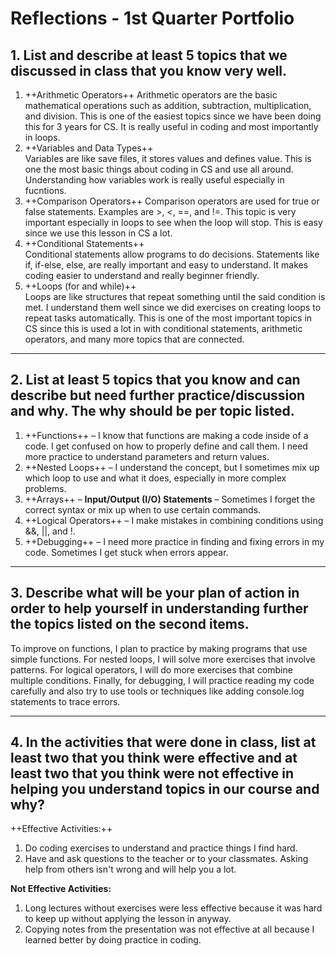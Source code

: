 # Reflections - 1st Quarter Portfolio

## 1. List and describe at least 5 topics that we discussed in class that you know very well. 

1. ++Arithmetic Operators++ 
   Arithmetic operators are the basic mathematical operations such as addition, subtraction, multiplication, and division. This is one of the easiest topics since we have been doing this for 3 years for CS. It is really useful in coding and most importantly in loops.
2. ++Variables and Data Types++   
   Variables are like save files, it stores values and defines value. This is one the most basic things about coding in CS and use all around. Understanding how variables work is really useful especially in fucntions. 
3. ++Comparison Operators++
   Comparison operators are used for true or false statements. Examples are >, <, ==, and !=. This topic is very important especially in loops to see when the loop will stop. This is easy since we use this lesson in CS a lot.
4. ++Conditional Statements++  
   Conditional statements allow programs to do decisions. Statements like if, if-else, else, are really important and easy to understand. It makes coding easier to understand and really beginner friendly. 
5. ++Loops (for and while)++  
   Loops are like structures that repeat something until the said condition is met. I understand them well since we did exercises on creating loops to repeat tasks automatically. This is one of the most important topics in CS since this is used a lot in with conditional statements, arithmetic operators, and many more topics that are connected.
---

## 2. List at least 5 topics that you know and can describe but need further practice/discussion and why. The why should be per topic listed.

1. ++Functions++ – I know that functions are making a code inside of a code. I get confused on how to properly define and call them. I need more practice to understand parameters and return values.  
2. ++Nested Loops++ – I understand the concept, but I sometimes mix up which loop to use and what it does, especially in more complex problems.  
3. ++Arrays++ – **Input/Output (I/O) Statements** – Sometimes I forget the correct syntax or mix up when to use certain commands.  
4. ++Logical Operators++ – I make mistakes in combining conditions using &&, ||, and !. 
5. ++Debugging++ – I need more practice in finding and fixing errors in my code. Sometimes I get stuck when errors appear.

---

## 3. Describe what will be your plan of action in order to help yourself in understanding further the topics listed on the second items.

To improve on functions, I plan to practice by making programs that use simple functions. For nested loops, I will solve more exercises that involve patterns. For logical operators, I will do more exercises that combine multiple conditions. Finally, for debugging, I will practice reading my code carefully and also try to use tools or techniques like adding console.log statements to trace errors.

---

## 4. In the activities that were done in class, list at least two that you think were effective and at least two that you think were not effective in helping you understand topics in our course and why?

++Effective Activities:++  
1. Do coding exercises to understand and practice things I find hard.  
2. Have and ask questions to the teacher or to your classmates. Asking help from others isn't wrong and will help you a lot.  

**Not Effective Activities:**  
1. Long lectures without exercises were less effective because it was hard to keep up without applying the lesson in anyway.  
2. Copying notes from the presentation was not effective at all because I learned better by doing practice in coding.  
